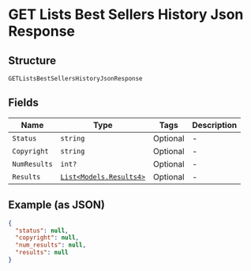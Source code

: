 
# GET Lists Best Sellers History Json Response

## Structure

`GETListsBestSellersHistoryJsonResponse`

## Fields

| Name | Type | Tags | Description |
|  --- | --- | --- | --- |
| `Status` | `string` | Optional | - |
| `Copyright` | `string` | Optional | - |
| `NumResults` | `int?` | Optional | - |
| `Results` | [`List<Models.Results4>`](../../doc/models/results-4.md) | Optional | - |

## Example (as JSON)

```json
{
  "status": null,
  "copyright": null,
  "num_results": null,
  "results": null
}
```

